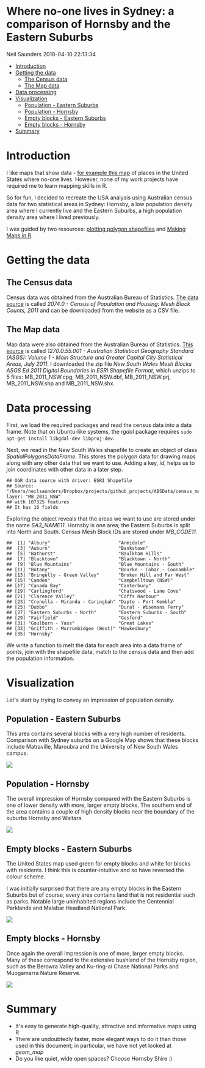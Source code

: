 Where no-one lives in Sydney: a comparison of Hornsby and the Eastern Suburbs
================
Neil Saunders
2018-04-10 22:13:34

-   [Introduction](#introduction)
-   [Getting the data](#getting-the-data)
    -   [The Census data](#the-census-data)
    -   [The Map data](#the-map-data)
-   [Data processing](#data-processing)
-   [Visualization](#visualization)
    -   [Population - Eastern Suburbs](#population---eastern-suburbs)
    -   [Population - Hornsby](#population---hornsby)
    -   [Empty blocks - Eastern Suburbs](#empty-blocks---eastern-suburbs)
    -   [Empty blocks - Hornsby](#empty-blocks---hornsby)
-   [Summary](#summary)

Introduction
============

I like maps that show data - [for example this map](http://gothamist.com/2014/04/17/heres_a_map_of_the_places_in_the_us.php) of places in the United States where no-one lives. However, none of my work projects have required me to learn mapping skills in R.

So for fun, I decided to recreate the USA analysis using Australian census data for two statistical areas in Sydney: Hornsby, a low population density area where I currently live and the Eastern Suburbs, a high population density area where I lived previously.

I was guided by two resources: [plotting polygon shapefiles](https://github.com/hadley/ggplot2/wiki/plotting-polygon-shapefiles) and [Making Maps in R](http://www.kevjohnson.org/making-maps-in-r/).

Getting the data
================

The Census data
---------------

Census data was obtained from the Australian Bureau of Statistics. [The data source](http://www.abs.gov.au/AUSSTATS/abs@.nsf/DetailsPage/2074.02011?OpenDocument) is called *2074.0 - Census of Population and Housing: Mesh Block Counts, 2011* and can be downloaded from the website as a CSV file.

The Map data
------------

Map data were also obtained from the Australian Bureau of Statistics. [This source](http://www.abs.gov.au/AUSSTATS/abs@.nsf/DetailsPage/1270.0.55.001July%202011?OpenDocument) is called *1270.0.55.001 - Australian Statistical Geography Standard (ASGS): Volume 1 - Main Structure and Greater Capital City Statistical Areas, July 2011*. I downloaded the zip file *New South Wales Mesh Blocks ASGS Ed 2011 Digital Boundaries in ESRI Shapefile Format*, which unzips to 5 files: MB\_2011\_NSW.cpg, MB\_2011\_NSW.dbf, MB\_2011\_NSW.prj, MB\_2011\_NSW.shp and MB\_2011\_NSW.shx.

Data processing
===============

First, we load the required packages and read the census data into a data frame. Note that on Ubuntu-like systems, the *rgdal* package requires `sudo apt-get install libgdal-dev libproj-dev`.

Next, we read in the New South Wales shapefile to create an object of class *SpatialPolygonsDataFrame*. This stores the polygon data for drawing maps along with any other data that we want to use. Adding a key, *id*, helps us to join coordinates with other data in a later step.

    ## OGR data source with driver: ESRI Shapefile 
    ## Source: "/Users/neilsaunders/Dropbox/projects/github_projects/ABSData/census_mapping/data/shapefiles/asgs/2011", layer: "MB_2011_NSW"
    ## with 107325 features
    ## It has 16 fields

Exploring the object reveals that the areas we want to use are stored under the name *SA3\_NAME11*. Hornsby is one area; the Eastern Suburbs is split into North and South. Census Mesh Block IDs are stored under *MB\_CODE11*.

    ##  [1] "Albury"                         "Armidale"                      
    ##  [3] "Auburn"                         "Bankstown"                     
    ##  [5] "Bathurst"                       "Baulkham Hills"                
    ##  [7] "Blacktown"                      "Blacktown - North"             
    ##  [9] "Blue Mountains"                 "Blue Mountains - South"        
    ## [11] "Botany"                         "Bourke - Cobar - Coonamble"    
    ## [13] "Bringelly - Green Valley"       "Broken Hill and Far West"      
    ## [15] "Camden"                         "Campbelltown (NSW)"            
    ## [17] "Canada Bay"                     "Canterbury"                    
    ## [19] "Carlingford"                    "Chatswood - Lane Cove"         
    ## [21] "Clarence Valley"                "Coffs Harbour"                 
    ## [23] "Cronulla - Miranda - Caringbah" "Dapto - Port Kembla"           
    ## [25] "Dubbo"                          "Dural - Wisemans Ferry"        
    ## [27] "Eastern Suburbs - North"        "Eastern Suburbs - South"       
    ## [29] "Fairfield"                      "Gosford"                       
    ## [31] "Goulburn - Yass"                "Great Lakes"                   
    ## [33] "Griffith - Murrumbidgee (West)" "Hawkesbury"                    
    ## [35] "Hornsby"

We write a function to melt the data for each area into a data frame of points, join with the shapefile data, match to the census data and then add the population information.

Visualization
=============

Let's start by trying to convey an impression of population density.

Population - Eastern Suburbs
----------------------------

This area contains several blocks with a very high number of residents. Comparison with Sydney suburbs on a Google Map shows that these blocks include Matraville, Maroubra and the University of New South Wales campus.

![](census_blocks_files/figure-markdown_github/unnamed-chunk-4-1.png)

Population - Hornsby
--------------------

The overall impression of Hornsby compared with the Eastern Suburbs is one of lower density with more, larger empty blocks. The southern end of the area contains a couple of high density blocks near the boundary of the suburbs Hornsby and Waitara.

![](census_blocks_files/figure-markdown_github/unnamed-chunk-5-1.png)

Empty blocks - Eastern Suburbs
------------------------------

The United States map used green for empty blocks and white for blocks with residents. I think this is counter-intuitive and so have reversed the colour scheme.

I was initially surprised that there are any empty blocks in the Eastern Suburbs but of course, every area contains land that is not residential such as parks. Notable large uninhabited regions include the Centennial Parklands and Malabar Headland National Park.

![](census_blocks_files/figure-markdown_github/unnamed-chunk-6-1.png)

Empty blocks - Hornsby
----------------------

Once again the overall impression is one of more, larger empty blocks. Many of these correspond to the extensive bushland of the Hornsby region, such as the Berowra Valley and Ku-ring-ai Chase National Parks and Muogamarra Nature Reserve.

![](census_blocks_files/figure-markdown_github/unnamed-chunk-7-1.png)

Summary
=======

-   It's easy to generate high-quality, attractive and informative maps using R
-   There are undoubtedly faster, more elegant ways to do it than those used in this document; in particular, we have not yet looked at *geom\_map*
-   Do you like quiet, wide open spaces? Choose Hornsby Shire :)
